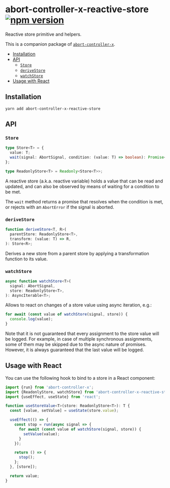 # abort-controller-x-reactive-store [![npm version][npm-image]][npm-url]

Reactive store primitive and helpers.

This is a companion package of
[`abort-controller-x`](https://github.com/deeplay-io/abort-controller-x).

- [Installation](#installation)
- [API](#api)
  - [`Store`](#store)
  - [`deriveStore`](#derivestore)
  - [`watchStore`](#watchstore)
- [Usage with React](#usage-with-react)

## Installation

```
yarn add abort-controller-x-reactive-store
```

## API

### `Store`

```ts
type Store<T> = {
  value: T;
  wait(signal: AbortSignal, condition: (value: T) => boolean): Promise<T>;
};

type ReadonlyStore<T> = Readonly<Store<T>>;
```

A reactive store (a.k.a. reactive variable) holds a value that can be read and
updated, and can also be observed by means of waiting for a condition to be met.

The `wait` method returns a promise that resolves when the condition is met, or
rejects with an `AbortError` if the signal is aborted.

### `deriveStore`

```ts
function deriveStore<T, R>(
  parentStore: ReadonlyStore<T>,
  transform: (value: T) => R,
): Store<R>;
```

Derives a new store from a parent store by applying a transformation function to
its value.

### `watchStore`

```ts
async function watchStore<T>(
  signal: AbortSignal,
  store: ReadonlyStore<T>,
): AsyncIterable<T>;
```

Allows to react on changes of a store value using async iteration, e.g.:

```ts
for await (const value of watchStore(signal, store)) {
  console.log(value);
}
```

Note that it is not guaranteed that every assignment to the store value will be
logged. For example, in case of multiple synchronous assignments, some of them
may be skipped due to the async nature of promises. However, it is always
guaranteed that the last value will be logged.

## Usage with React

You can use the following hook to bind to a store in a React component:

```ts
import {run} from 'abort-controller-x';
import {ReadonlyStore, watchStore} from 'abort-controller-x-reactive-store';
import {useEffect, useState} from 'react';

function useStoreValue<T>(store: ReadonlyStore<T>): T {
  const [value, setValue] = useState(store.value);

  useEffect(() => {
    const stop = run(async signal => {
      for await (const value of watchStore(signal, store)) {
        setValue(value);
      }
    });

    return () => {
      stop();
    };
  }, [store]);

  return value;
}
```

[npm-image]: https://badge.fury.io/js/abort-controller-x-reactive-store.svg
[npm-url]: https://badge.fury.io/js/abort-controller-x-reactive-store
